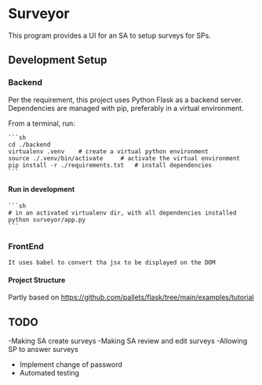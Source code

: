 # Surveyor

This program provides a UI for an SA to setup surveys for SPs.



## Development Setup

### Backend

Per the requirement, this project uses Python Flask as a backend server.
Dependencies are managed with pip, preferably in a virtual environment.

From a terminal, run:

    ```sh
    cd ./backend
    virtualenv .venv    # create a virtual python environment
    source ./.venv/bin/activate     # activate the virtual environment
    pip install -r ./requirements.txt   # install dependencies
    ```

#### Run in development

    ```sh
    # in an activated virtualenv dir, with all dependencies installed
    python surveyor/app.py 
    ```

### FrontEnd
    It uses babel to convert tha jsx to be displayed on the DOM
    

#### Project Structure

Partly based on <https://github.com/pallets/flask/tree/main/examples/tutorial>

## TODO
-Making SA create surveys
-Making SA review and edit surveys
-Allowing SP to answer surveys
- Implement change of password
- Automated testing
